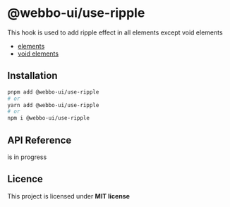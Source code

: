 # @webbo-ui/use-ripple

This hook is used to add ripple effect in all elements except void elements

- [elements](https://developer.mozilla.org/en-US/docs/Learn/Getting_started_with_the_web/HTML_basics#anatomy_of_an_html_element "acceptable elements")
- [void elements](https://developer.mozilla.org/en-US/docs/Learn/Getting_started_with_the_web/HTML_basics#void_elements)

## Installation

```bash
pnpm add @webbo-ui/use-ripple
# or
yarn add @webbo-ui/use-ripple
# or
npm i @webbo-ui/use-ripple
```

## API Reference

is in progress

## Licence

This project is licensed under **MIT license**

